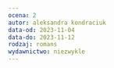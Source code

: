 ```yaml
---
ocena: 2
autor: aleksandra kondraciuk
data-od: 2023-11-04
data-do: 2023-11-12
rodzaj: romans
wydawnictwo: niezwykle
---
```

